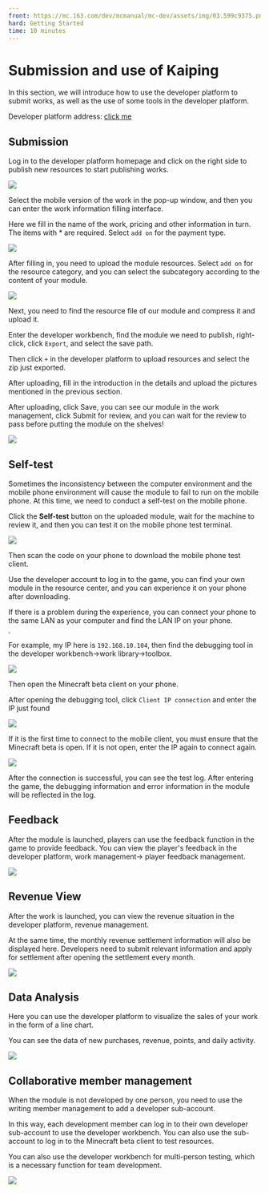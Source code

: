 ```yaml
--- 
front: https://mc.163.com/dev/mcmanual/mc-dev/assets/img/03.599c9375.png 
hard: Getting Started 
time: 10 minutes 
--- 
```

# Submission and use of Kaiping 

In this section, we will introduce how to use the developer platform to submit works, as well as the use of some tools in the developer platform. 

Developer platform address: [click me](https://mcdev.webapp.163.com/#/login) 

## Submission 

Log in to the developer platform homepage and click on the right side to publish new resources to start publishing works. 

![](./images/02.png) 

Select the mobile version of the work in the pop-up window, and then you can enter the work information filling interface. 

Here we fill in the name of the work, pricing and other information in turn. The items with * are required. Select `add on` for the payment type. 

![](./images/03.png) 

After filling in, you need to upload the module resources. Select `add on` for the resource category, and you can select the subcategory according to the content of your module. 

![](./images/04.png) 

Next, you need to find the resource file of our module and compress it and upload it. 

Enter the developer workbench, find the module we need to publish, right-click, click `Export`, and select the save path. 

Then click `+` in the developer platform to upload resources and select the zip just exported. 

After uploading, fill in the introduction in the details and upload the pictures mentioned in the previous section. 

After uploading, click Save, you can see our module in the work management, click Submit for review, and you can wait for the review to pass before putting the module on the shelves! 

![](./images/08.png) 

## Self-test 

Sometimes the inconsistency between the computer environment and the mobile phone environment will cause the module to fail to run on the mobile phone. At this time, we need to conduct a self-test on the mobile phone. 

Click the **Self-test** button on the uploaded module, wait for the machine to review it, and then you can test it on the mobile phone test terminal. 

![](./images/09.png) 

Then scan the code on your phone to download the mobile phone test client. 

Use the developer account to log in to the game, you can find your own module in the resource center, and you can experience it on your phone after downloading.


If there is a problem during the experience, you can connect your phone to the same LAN as your computer and find the LAN IP on your phone. 

<img src="./images/IMG_20220310_165837.jpg" style="zoom:25%;" /> 

For example, my IP here is `192.168.10.104`, then find the debugging tool in the developer workbench->work library->toolbox. 

![](./images/10.png) 

Then open the Minecraft beta client on your phone. 

After opening the debugging tool, click `Client IP connection` and enter the IP just found 

![](./images/11.png) 

If it is the first time to connect to the mobile client, you must ensure that the Minecraft beta is open. If it is not open, enter the IP again to connect again. 

![](./images/12.png) 

After the connection is successful, you can see the test log. After entering the game, the debugging information and error information in the module will be reflected in the log. 

## Feedback 

After the module is launched, players can use the feedback function in the game to provide feedback. You can view the player's feedback in the developer platform, work management-> player feedback management. 

![](./images/13.png) 

## Revenue View 

After the work is launched, you can view the revenue situation in the developer platform, revenue management. 

At the same time, the monthly revenue settlement information will also be displayed here. Developers need to submit relevant information and apply for settlement after opening the settlement every month. 

![](./images/14.png) 

## Data Analysis 

Here you can use the developer platform to visualize the sales of your work in the form of a line chart. 

You can see the data of new purchases, revenue, points, and daily activity. 

![](./images/15.png) 

## Collaborative member management 

When the module is not developed by one person, you need to use the writing member management to add a developer sub-account. 

In this way, each development member can log in to their own developer sub-account to use the developer workbench. You can also use the sub-account to log in to the Minecraft beta client to test resources. 

You can also use the developer workbench for multi-person testing, which is a necessary function for team development.


![](./images/16.png)